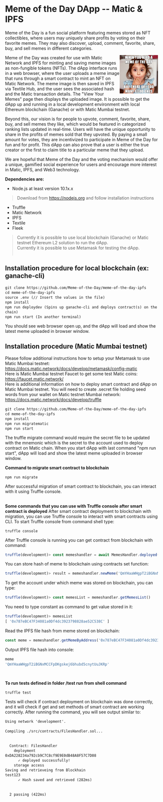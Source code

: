 # Meme of the Day DApp -- Matic & IPFS

Meme of the Day is a fun social platform featuring memes stored as NFT collectibles, where users may uniquely share profits by voting on their favorite memes. They may also discover, upload, comment, favorite, share, buy, and sell memes in different categories.

<img src="/src/content/Meme-of-the-Day-dApp-Meme-Final.png" width=25% height=25% align="right">Meme of the Day was created for use with Matic Network and IPFS for minting and saving meme images as non-fungible tokens (NFTs). The dApp interface runs in a web browser, where the user uploads a meme image that runs through a smart contract to mint an NFT on Matic Network. The meme image is then saved in IPFS via Textile Hub, and the user sees the associated hash and the Matic transaction details. The "View Your Memes" page then displays the uploaded image. It is possible to get the dApp up and running in a local development environment with local Ethereum blockchain (Ganache) or with Matic Mumbai testnet.

Beyond this, our vision is for people to upvote, comment, favorite, share, buy, and sell memes they like, which would be featured in categorized ranking lists updated in real-time. Users will have the unique opportunity to share in the profits of memes sold that they upvoted. By paying a small amount for votes, they are incentivized to participate in Meme of the Day for fun and for profit. This dApp can also prove that a user is either the true creator or the first to claim title to a particular meme that they upload.

We are hopeful that Meme of the Day and the voting mechanism would offer a unique, gamified social experience for users and encourage more interest in Matic, IPFS, and Web3 technology.

**Dependencies are:**
- Node.js at least version 10.1x.x
> Download from https://nodejs.org and follow installation instructions
- Truffle
- Matic Network
- IPFS
- Textile
- Fleek
> Currently it is possible to use local blockchain (Ganache) or Matic testnet Ethereum L2 solution to run the dApp.<br>
> Currently it is possible to use Metamask for testing the dApp.<br><br>



## Installation procedure for local blockchain (ex: ganache-cli)
```shell
git clone https://github.com/Meme-of-the-Day/meme-of-the-day-ipfs
cd meme-of-the-day-ipfs
source .env (// Insert the values in the file)
npm install
npm run deploydev (Spins up ganache-cli and deploys contract(s) on the chain)
npm run start (In another terminal)
```
You should see web browser open up, and the dApp will load and show the latest meme uploaded in browser window.

## Installation procedure (Matic Mumbai testnet)
Please follow additional instructions how to setup your Metamask to use Matic Mumbai testnet:<br>
https://docs.matic.network/docs/develop/metamask/config-matic<br>
Here is Matic Mumbai testnet Faucet to get some test Matic coins:<br>
https://faucet.matic.network/<br>
Here is additional information on how to deploy smart contract and dApp on Matic Mumbai testnet. You will need to create .secret file holding seed words from your wallet on Matic testnet Mumbai network:
https://docs.matic.network/docs/develop/truffle<br>

```shell
git clone https://github.com/Meme-of-the-Day/meme-of-the-day-ipfs
cd meme-of-the-day-ipfs
npm install
npm run migratematic
npm run start
```
The truffle migrate command would require the secret file to be updated with the mnemonic which is the secret to the account used to deploy contract on Matic chain.
When you start dApp with last command "npm run start", dApp will load and show the latest meme uploaded in browser window.
<br>

**Command to migrate smart contract to blockchain**
```shell
npm run migrate
```
After successful migration of smart contract to blockchain, you can interact with it using Truffle console.
<br><br>

**Some commands that you can use with Truffle console after smart contract is deployed**
After smart contract deployment to blockchain with migration, you can use Truffle console to interact with smart contracts using CLI. To start Truffle console from command shell type:
```shell
truffle console
```
After Truffle console is running you can get contract from blockchain with command:
```javascript
truffle(development)> const memeshandler = await MemesHandler.deployed()
```
You can store hash of meme to blockchain using contracts set function:
```javascript
truffle(development)> result = memeshandler.newMeme('QmYHaaWHgpT2iBGNxMCCFpDKgskej6bhubd5cnytUuJKRp')
```
To get the account under which meme was stored on blockchain, you can type:
```javascript
truffle(development)> const memesList = memeshandler.getMemesList()
```
You need to type constant as command to get value stored in it:
```javascript
truffle(development)> memesList
[ '0x787eBC47F34081a0Df4dc3923798828ae52C538C' ]
```
Read the IPFS file hash from meme stored on blockchain:
```javascript
const meme = memeshandler.getMemeByAddress('0x787eBC47F34081a0Df4dc3923798828ae52C538C')
```
Output IPFS file hash into console:
```javascript
meme
'QmYHaaWHgpT2iBGNxMCCFpDKgskej6bhubd5cnytUuJKRp'
```
<br>

**To run tests defined in folder /test run from shell command**  
```javascript
truffle test
```
Tests will check if contract deployment on blockchain was done correctly, and it will check if get and set methods of smart contract are working correctly. After running the command, you will see output similar to:
```shell
Using network 'development'.

Compiling ./src/contracts/FilesHandler.sol...


  Contract: FilesHandler
    deployment
0xDA228234a792cb9C7C8cf9E9E0dB48A8F57C7D08
      ✓ deployed successfully!
    storage access
Saving and retrieveing from Blockhain
test123
      ✓ Hash saved and retrieved (282ms)


  2 passing (422ms)

```
